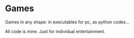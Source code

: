 # Games
Games in any shape: in executables for pc, as python codes...

All code is mine. Just for individual entertainment.
